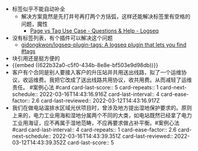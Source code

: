 - 标签似乎不能自动补全
	- 解决方案竟然是先打井号再打两个方括弧，这样还能解决标签里有空格的问题，魔性
		- [Page vs Tag Use Case - Questions & Help - Logseq](https://discuss.logseq.com/t/page-vs-tag-use-case/431)
- 没有标签列表，有个插件可以解决这个问题
	- [gidongkwon/logseq-plugin-tags: A logseq plugin that lets you find #tags](https://github.com/gidongkwon/logseq-plugin-tags)
- 块引用还是挺方便的
- {{embed ((622b32a0-c5f0-434b-8e8e-bf503e9d98db))}}
- 客户有个合同是别人要接入客户的升压站并共用送出线路，拟了一个运维协议，收运维费。我把它改成了送出线路共用协议，收共用费。从而减轻了运维责任。 #案例心法 #card
  card-last-score:: 5
  card-repeats:: 1
  card-next-schedule:: 2022-03-16T14:43:16.916Z
  card-last-interval:: 4
  card-ease-factor:: 2.6
  card-last-reviewed:: 2022-03-12T14:43:16.917Z
- 我们在做电站温排水区域光伏项目时，曾涉及地方提出湿地保护要求的。原则上来的，电力工业用海和湿地分属两个不同的大类，如电站既然已经拿了电力工业用海证，应不再属于湿地范畴，不应再要求做占补平衡。​ #案例心法 #card
  card-last-interval:: 4
  card-repeats:: 1
  card-ease-factor:: 2.6
  card-next-schedule:: 2022-03-16T14:43:39.351Z
  card-last-reviewed:: 2022-03-12T14:43:39.352Z
  card-last-score:: 5